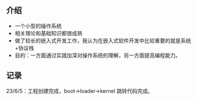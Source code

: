 ## 介绍
- 一个小型的操作系统
- 相关理论和基础知识都很成熟
- 做了较长的嵌入式开发工作，我认为在嵌入式软件开发中比较重要的就是系统+协议栈
- 目的：一方面通过实践加深对操作系统的理解，另一方面提高编程能力。
## 记录
23/6/5：工程创建完成，boot->loader->kernel 跳转代码完成。
